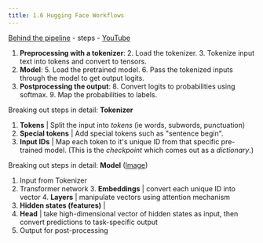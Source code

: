 ```yaml
---
title: 1.6 Hugging Face Workflows
---
```

[Behind the pipeline](https://huggingface.co/learn/nlp-course/chapter2/2?fw=pt) - steps - [YouTube](https://www.youtube.com/watch?v=1pedAIvTWXk&t=52s)

1. **Preprocessing with a tokenizer**:
   2. Load the tokenizer.
   3. Tokenize input text into tokens and convert to tensors.
4. **Model**:
   5. Load the pretrained model.
   6. Pass the tokenized inputs through the model to get output logits.
7. **Postprocessing the output**:
   8. Convert logits to probabilities using softmax.
   9. Map the probabilities to labels.

Breaking out steps in detail: **Tokenizer**
1. **Tokens** | Split the input into *tokens* (ie words, subwords, punctuation)
2. **Special tokens** | Add special tokens such as "sentence begin".
3. **Input IDs** | Map each token to it's unique ID from that specific pre-trained model. (This is the *checkpoint* which comes out as a *dictionary*.)

Breaking out steps in detail: **Model** ([Image](https://huggingface.co/datasets/huggingface-course/documentation-images/resolve/main/en/chapter2/transformer_and_head.svg))
1. Input from Tokenizer
2. Transformer network
   3. **Embeddings** | convert each unique ID into vector
   4. **Layers** | manipulate vectors using attention mechanism
5. **Hidden states (features)** | 
6. **Head** | take high-dimensional vector of hidden states as input, then convert predictions to task-specific output
7. Output for post-processing
